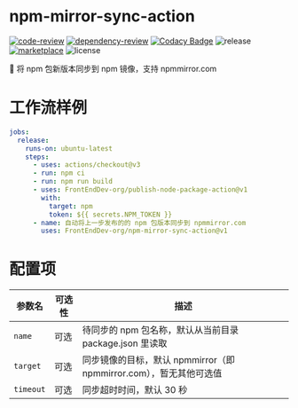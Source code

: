 # npm-mirror-sync-action

[![code-review](https://github.com/FrontEndDev-org/npm-mirror-sync-action/actions/workflows/code-review.yml/badge.svg)](https://github.com/FrontEndDev-org/npm-mirror-sync-action/actions/workflows/code-review.yml)
[![dependency-review](https://github.com/FrontEndDev-org/npm-mirror-sync-action/actions/workflows/dependency-review.yml/badge.svg)](https://github.com/FrontEndDev-org/npm-mirror-sync-action/actions/workflows/dependency-review.yml)
[![Codacy Badge](https://app.codacy.com/project/badge/Grade/e2124e485dbd406a9dd2678e69822a55)](https://app.codacy.com/gh/FrontEndDev-org/npm-mirror-sync-action/dashboard?utm_source=gh&utm_medium=referral&utm_content=&utm_campaign=Badge_grade)
![release](https://img.shields.io/github/v/release/FrontEndDev-org/npm-mirror-sync-action)
[![marketplace](https://img.shields.io/badge/marketplace-npm--mirror--sync--action-blueviolet)](https://github.com/marketplace/actions/npm-mirror-sync-action)
![license](https://img.shields.io/github/license/FrontEndDev-org/npm-mirror-sync-action)

🔄 将 npm 包新版本同步到 npm 镜像，支持 npmmirror.com

# 工作流样例

```yaml
jobs:
  release:
    runs-on: ubuntu-latest
    steps:
      - uses: actions/checkout@v3
      - run: npm ci
      - run: npm run build
      - uses: FrontEndDev-org/publish-node-package-action@v1
        with:
          target: npm
          token: ${{ secrets.NPM_TOKEN }}
      - name: 自动将上一步发布的的 npm 包版本同步到 npmmirror.com
        uses: FrontEndDev-org/npm-mirror-sync-action@v1
```

# 配置项

| 参数名    | 可选性 | 描述                                                               |
| --------- | ------ | ------------------------------------------------------------------ |
| `name`    | 可选   | 待同步的 npm 包名称，默认从当前目录 package.json 里读取            |
| `target`  | 可选   | 同步镜像的目标，默认 npmmirror（即 npmmirror.com），暂无其他可选值 |
| `timeout` | 可选   | 同步超时时间，默认 30 秒                                           |
